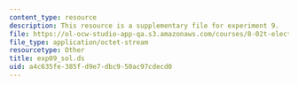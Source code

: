 ```yaml
---
content_type: resource
description: This resource is a supplementary file for experiment 9.
file: https://ol-ocw-studio-app-qa.s3.amazonaws.com/courses/8-02t-electricity-and-magnetism-spring-2005/a4c635fe385fd9e7dbc950ac97cdecd0_exp09_sol.ds
file_type: application/octet-stream
resourcetype: Other
title: exp09_sol.ds
uid: a4c635fe-385f-d9e7-dbc9-50ac97cdecd0
---
```

